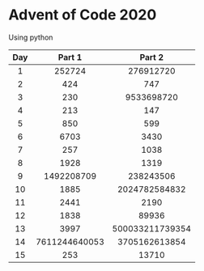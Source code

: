 # Advent of Code 2020
Using python

| Day | Part 1 | Part 2 |
| :-: | :--------: | :--------: |
| 1 | 252724 | 276912720 |
| 2 | 424 | 747 |
| 3 | 230 | 9533698720 |
| 4 | 213 | 147 |
| 5 | 850 | 599 |
| 6 | 6703 | 3430 |
| 7 | 257 | 1038 |
| 8 | 1928 | 1319 |
| 9 | 1492208709 | 238243506 |
| 10 | 1885 | 2024782584832 |
| 11 | 2441 | 2190 |
| 12 | 1838 | 89936 |
| 13 | 3997 | 500033211739354 |
| 14 | 7611244640053 | 3705162613854 |
| 15 | 253 | 13710 |
